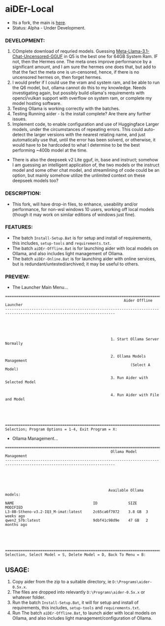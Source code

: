 # aiDEr-Local
- Its a fork, the main is [here](https://aider.chat/).
- Status: Alpha - Under Development.

### DEVELOPMENT:
1. COmplete download of requried models. Guessing [Meta-Llama-3.1-Chat-Uncensored-GGUF](https://huggingface.co/mradermacher/Meta-Llama-3.1-Chat-Uncensored-GGUF) in Q5 is the best one for 64GB System Ram. IF not, then the Hermes one. The meta ones improve performance by a significant amount, and I am sure the hermes one does that, but add to that the fact the meta one is un-censored, hence, if there is no uncensored hermes on, then forget hermes. 
2. I would prefer if I could use the vram and system ram, and be able to run the Q6 model, but, ollama cannot do this to my knowledge. Needs investigating again, but possibly build ollama's requirements with opencl/vulkan support with overflow on system ram, or complete my model hosting software. 
2. Testing Ollama is working correctly with the batches. 
3. Testing Running aider - Is the install complete? Are there any further issues.
4. Implement code, to enable configuration and use of Huggingface Larger models, under the circumstances of repeating errors. This could auto-detect the larger versions with the nearest relating name, and just automatically use that, until the error has been solverd, or otherwise, it would have to be hardcoded to what I determine to be the best performing ~400b model at the time.
-  There is also the deepseek v2 Lite gguf, in, base and instruct; somehow I am guessing an intelligent application of, the two models or the instruct model and some other chat model, and streamlining of code could be an option, but mainly somehow utilize the unlimited context on these deepseek models too?

### DESCRIPTION:
- This fork, will have drop-in files, to enhance, useability and/or performance, for non-wsl windows 10 users, working off local models (though it may work on similar editions of windows just fine).

### FEATURES:
- The batch `Install-Setup.Bat` is for setup and install of requirements, this includes, `setup-tools` and `requirements.txt`.
- The batch `aiDEr-Offline.Bat` is for launching aider with local models on Ollama, and also includes light management of Ollama.
- The batch `aiDEr-Online.Bat` is for launching aider with online services, but is redundant/untested/archived; it may be useful to others.

### PREVIEW:
- The Launcher Main Menu...
```
========================================================================================================================
                                                      Aider Offline Launcher
------------------------------------------------------------------------------------------------------------------------





                                                1. Start Ollama Server Normally


                                                2. Ollama Models Management
                                                         (Select A Model)

                                                3. Run Aider with Selected Model


                                                4. Run Aider with File and Model





========================================================================================================================
Selection; Program Options = 1-4, Exit Program = X:
```
- Ollama Management...
```
========================================================================================================================
                                                Ollama Model Management
------------------------------------------------------------------------------------------------------------------------





                                               Available Ollama models:

NAME                                    ID              SIZE    MODIFIED
L3-8B-Stheno-v3.2-IQ3_M-imat:latest     2c65ca6f7072    3.8 GB  3 weeks ago
qwen2_57b:latest                        9dbf41c98d9e    47 GB   2 months ago





========================================================================================================================
Selection, Select Model = S, Delete Model = D, Back To Menu = B:
```


## USAGE:
1. Copy aider from the zip to a suitable directory, ie `D:\Programs\aider-0.5x.x`.
2. The files are dropped into relevantly `D:\Programs\aider-0.5x.x` or whatever folder. 
3. Run the batch `Install-Setup.Bat`, it will for setup and install of requirements, this includes, `setup-tools` and `requirements.txt`.
4. Run The batch `aiDEr-Offline.Bat`, to launch aider with local models on Ollama, and also includes light management/configuration of Ollama.
